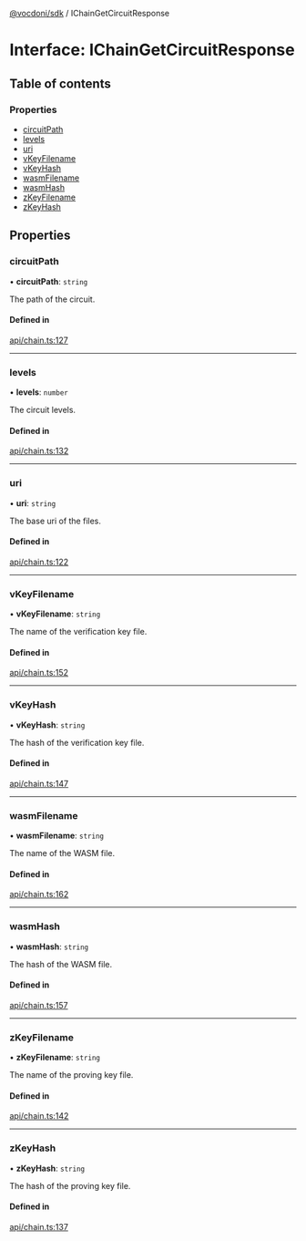 [@vocdoni/sdk](/sdk) / IChainGetCircuitResponse

# Interface: IChainGetCircuitResponse

## Table of contents

### Properties

- [circuitPath](IChainGetCircuitResponse#circuitpath)
- [levels](IChainGetCircuitResponse#levels)
- [uri](IChainGetCircuitResponse#uri)
- [vKeyFilename](IChainGetCircuitResponse#vkeyfilename)
- [vKeyHash](IChainGetCircuitResponse#vkeyhash)
- [wasmFilename](IChainGetCircuitResponse#wasmfilename)
- [wasmHash](IChainGetCircuitResponse#wasmhash)
- [zKeyFilename](IChainGetCircuitResponse#zkeyfilename)
- [zKeyHash](IChainGetCircuitResponse#zkeyhash)

## Properties

### circuitPath

• **circuitPath**: `string`

The path of the circuit.

#### Defined in

[api/chain.ts:127](https://github.com/vocdoni/vocdoni-sdk/blob/ee6390524b82e6ef535da03c0e3bb826e450e622/src/api/chain.ts#L127)

___

### levels

• **levels**: `number`

The circuit levels.

#### Defined in

[api/chain.ts:132](https://github.com/vocdoni/vocdoni-sdk/blob/ee6390524b82e6ef535da03c0e3bb826e450e622/src/api/chain.ts#L132)

___

### uri

• **uri**: `string`

The base uri of the files.

#### Defined in

[api/chain.ts:122](https://github.com/vocdoni/vocdoni-sdk/blob/ee6390524b82e6ef535da03c0e3bb826e450e622/src/api/chain.ts#L122)

___

### vKeyFilename

• **vKeyFilename**: `string`

The name of the verification key file.

#### Defined in

[api/chain.ts:152](https://github.com/vocdoni/vocdoni-sdk/blob/ee6390524b82e6ef535da03c0e3bb826e450e622/src/api/chain.ts#L152)

___

### vKeyHash

• **vKeyHash**: `string`

The hash of the verification key file.

#### Defined in

[api/chain.ts:147](https://github.com/vocdoni/vocdoni-sdk/blob/ee6390524b82e6ef535da03c0e3bb826e450e622/src/api/chain.ts#L147)

___

### wasmFilename

• **wasmFilename**: `string`

The name of the WASM file.

#### Defined in

[api/chain.ts:162](https://github.com/vocdoni/vocdoni-sdk/blob/ee6390524b82e6ef535da03c0e3bb826e450e622/src/api/chain.ts#L162)

___

### wasmHash

• **wasmHash**: `string`

The hash of the WASM file.

#### Defined in

[api/chain.ts:157](https://github.com/vocdoni/vocdoni-sdk/blob/ee6390524b82e6ef535da03c0e3bb826e450e622/src/api/chain.ts#L157)

___

### zKeyFilename

• **zKeyFilename**: `string`

The name of the proving key file.

#### Defined in

[api/chain.ts:142](https://github.com/vocdoni/vocdoni-sdk/blob/ee6390524b82e6ef535da03c0e3bb826e450e622/src/api/chain.ts#L142)

___

### zKeyHash

• **zKeyHash**: `string`

The hash of the proving key file.

#### Defined in

[api/chain.ts:137](https://github.com/vocdoni/vocdoni-sdk/blob/ee6390524b82e6ef535da03c0e3bb826e450e622/src/api/chain.ts#L137)
